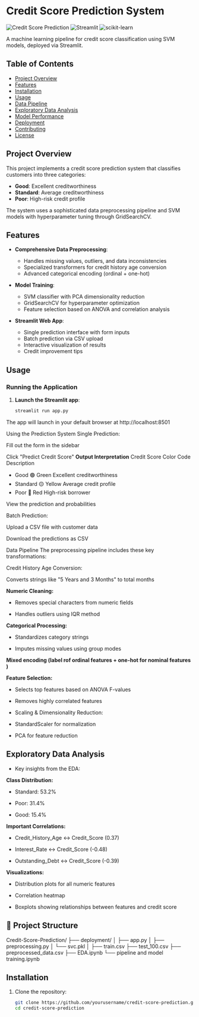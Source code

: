 # Credit Score Prediction System

![Credit Score Prediction](https://img.shields.io/badge/Python-3.8%2B-blue)
![Streamlit](https://img.shields.io/badge/Streamlit-1.22.0-red)
![scikit-learn](https://img.shields.io/badge/scikit--learn-1.2.2-orange)

A machine learning pipeline for credit score classification using SVM models, deployed via Streamlit.

## Table of Contents
- [Project Overview](#project-overview)
- [Features](#features)
- [Installation](#installation)
- [Usage](#usage)
- [Data Pipeline](#data-pipeline)
- [Exploratory Data Analysis](#exploratory-data-analysis)
- [Model Performance](#model-performance)
- [Deployment](#deployment)
- [Contributing](#contributing)
- [License](#license)

## Project Overview

This project implements a credit score prediction system that classifies customers into three categories:
- **Good**: Excellent creditworthiness
- **Standard**: Average creditworthiness
- **Poor**: High-risk credit profile

The system uses a sophisticated data preprocessing pipeline and SVM models with hyperparameter tuning through GridSearchCV.

## Features

- **Comprehensive Data Preprocessing**:
  - Handles missing values, outliers, and data inconsistencies
  - Specialized transformers for credit history age conversion
  - Advanced categorical encoding (ordinal + one-hot)
  
- **Model Training**:
  - SVM classifier with PCA dimensionality reduction
  - GridSearchCV for hyperparameter optimization
  - Feature selection based on ANOVA and correlation analysis

- **Streamlit Web App**:
  - Single prediction interface with form inputs
  - Batch prediction via CSV upload
  - Interactive visualization of results
  - Credit improvement tips

## Usage

### Running the Application

1. **Launch the Streamlit app**:
   ```bash
   streamlit run app.py
The app will launch in your default browser at http://localhost:8501

Using the Prediction System
Single Prediction:

Fill out the form in the sidebar

Click "Predict Credit Score"
**Output Interpretation**
Credit Score	Color Code	Description
- Good	    🟢 Green	Excellent creditworthiness
- Standard	🟡 Yellow	Average credit profile
- Poor	    🔴 Red	High-risk borrower

View the prediction and probabilities

Batch Prediction:

Upload a CSV file with customer data

Download the predictions as CSV

Data Pipeline
The preprocessing pipeline includes these key transformations:

Credit History Age Conversion:

Converts strings like "5 Years and 3 Months" to total months

**Numeric Cleaning:**

- Removes special characters from numeric fields

- Handles outliers using IQR method

**Categorical Processing:**

- Standardizes category strings

- Imputes missing values using group modes

**Mixed encoding (label rof ordinal features + one-hot for nominal features )**

**Feature Selection:**

- Selects top features based on ANOVA F-values

- Removes highly correlated features

- Scaling & Dimensionality Reduction:

- StandardScaler for normalization

- PCA for feature reduction

## Exploratory Data Analysis
- Key insights from the EDA:

**Class Distribution:**

- Standard: 53.2%

- Poor: 31.4%

- Good: 15.4%

**Important Correlations:**

- Credit_History_Age ↔ Credit_Score (0.37)

- Interest_Rate ↔ Credit_Score (-0.48)

- Outstanding_Debt ↔ Credit_Score (-0.39)

**Visualizations:**

- Distribution plots for all numeric features

- Correlation heatmap

- Boxplots showing relationships between features and credit score
## 📁 Project Structure
Credit-Score-Prediction/
├── deployment/
│ ├── app.py
│ ├── preprocessing.py
│ └── svc.pkl
│
├── train.csv
├── test_100.csv
├── preprocessed_data.csv
├── EDA.ipynb
└── pipeline and model training.ipynb


## Installation

1. Clone the repository:
   ```bash
   git clone https://github.com/yourusername/credit-score-prediction.git
   cd credit-score-prediction
